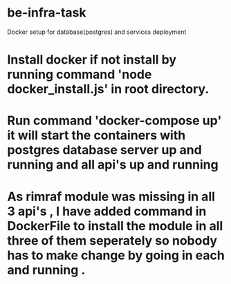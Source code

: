 # be-infra-task
Docker setup for database(postgres) and services deployment
# Install docker if not install by running command 'node docker_install.js' in root directory.
# Run command 'docker-compose up' it will start the containers with postgres database server up and running and all api's up and running 
# As rimraf module was missing in all 3 api's , I have added command in DockerFile to install the module in all three of them seperately so nobody has to make change by going in each and running .
